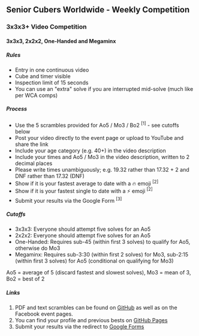 ## Senior Cubers Worldwide - Weekly Competition

### 3x3x3+ Video Competition

#### 3x3x3, 2x2x2, One-Handed and Megaminx

##### Rules

- Entry in one continuous video
- Cube and timer visible
- Inspection limit of 15 seconds
- You can use an "extra" solve if you are interrupted mid-solve (much like per WCA comps)

##### Process

- Use the 5 scrambles provided for Ao5 / Mo3 / Bo2 <sup>[1]</sup> - see cutoffs below
- Post your video directly to the event page or upload to YouTube and share the link
- Include your age category (e.g. 40+) in the video description
- Include your times and Ao5 / Mo3 in the video description, written to 2 decimal places
- Please write times unambiguously; e.g. 19.32 rather than 17.32 + 2 and DNF rather than 17.32 (DNF)
- Show if it is your fastest average to date with a 🔥 emoji <sup>[2]</sup>
- Show if it is your fastest single to date with a ⚡ emoji <sup>[2]</sup>
- Submit your results via the Google Form <sup>[3]</sup>

##### Cutoffs

- 3x3x3: Everyone should attempt five solves for an Ao5
- 2x2x2: Everyone should attempt five solves for an Ao5
- One-Handed: Requires sub-45 (within first 3 solves) to qualify for Ao5, otherwise do Mo3
- Megaminx: Requires sub-3:30 (within first 2 solves) for Mo3, sub-2:15 (within first 3 solves) for Ao5 (conditional on qualifying for Mo3)

Ao5 = average of 5 (discard fastest and slowest solves), Mo3 = mean of 3, Bo2 = best of 2

##### Links

1. PDF and text scrambles can be found on [GitHub](https://github.com/Logiqx/scw-comp/tree/master/docs/scrambles) as well as on the Facebook event pages.
2. You can find your profile and previous bests on [GitHub Pages](../results/README.md)
3. Submit your results via the redirect to [Google Forms](../submit.html)


<!-- Global site tag (gtag.js) - Google Analytics -->

<script async src="https://www.googletagmanager.com/gtag/js?id=UA-86348435-3"></script>
<script>window.dataLayer = window.dataLayer || []; function gtag() {dataLayer.push(arguments);} gtag('js', new Date()); gtag('config', 'UA-86348435-3');</script>
